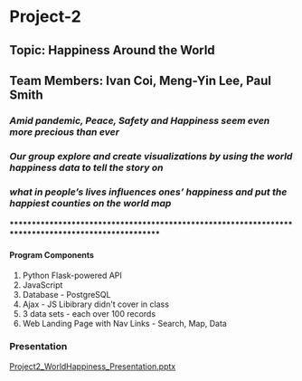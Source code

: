 # Project-2
## Topic: Happiness Around the World
## Team Members: Ivan Coi, Meng-Yin Lee, Paul Smith
### *Amid pandemic, Peace, Safety and Happiness seem even more precious than ever*
### *Our group explore and create visualizations by using the world happiness data to tell the story on*
### *what in people’s lives influences ones’ happiness and put the happiest counties on the world map*
#### **************************************************************************************************
#### Program Components
1. Python Flask-powered API
2. JavaScript
3. Database - PostgreSQL
4. Ajax - JS Libibrary didn't cover in class
5. 3 data sets - each over 100 records
6. Web Landing Page with Nav Links - Search, Map, Data

### Presentation
[Project2_WorldHappiness_Presentation.pptx](https://github.com/RebelDroid09/project-2/files/5852662/Project2_WorldHappiness_Presentation.pptx)
